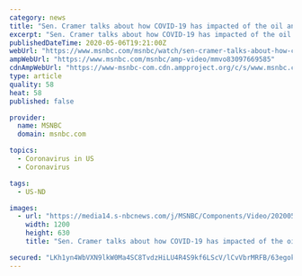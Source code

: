 ```yaml
---
category: news
title: "Sen. Cramer talks about how COVID-19 has impacted of the oil and gas industry of his state, North Dakota"
excerpt: "Sen. Cramer talks about how COVID-19 has impacted of the oil and gas industry of his state, North Dakota"
publishedDateTime: 2020-05-06T19:21:00Z
webUrl: "https://www.msnbc.com/msnbc/watch/sen-cramer-talks-about-how-covid-19-has-impacted-of-the-oil-and-gas-industry-of-his-state-north-dakota-83097669585"
ampWebUrl: "https://www.msnbc.com/msnbc/amp-video/mmvo83097669585"
cdnAmpWebUrl: "https://www-msnbc-com.cdn.ampproject.org/c/s/www.msnbc.com/msnbc/amp-video/mmvo83097669585"
type: article
quality: 58
heat: 58
published: false

provider:
  name: MSNBC
  domain: msnbc.com

topics:
  - Coronavirus in US
  - Coronavirus

tags:
  - US-ND

images:
  - url: "https://media14.s-nbcnews.com/j/MSNBC/Components/Video/202005/n_msnbc_clip_cramergas_200506_1920x1080.nbcnews-fp-1200-630.jpg"
    width: 1200
    height: 630
    title: "Sen. Cramer talks about how COVID-19 has impacted of the oil and gas industry of his state, North Dakota"

secured: "LKh1yn4WbVXN9lkW0Ma4SC8TvdzHiLU4R4S9kf6LScV/lCvVbrMRFB/63egokh1YnzeRif6rjTVtFF+nCV0oLnRsE6DZI7t29mD57dpzTRbGrew9Kx0nxRAiu256DJ2MrST6kB57aZfquIaqLL355S9XUkmRV+JPO+vcNZFZgp5y78aYqKOyBYMdZERIg0cebLyGqi4OcfQ8AebYoz6Dwe8k2RCMLIXUOXMdFrJRoUbbYxG4Kb7At6cGHL6TlNQWTeyORWSzQ7MgjoghxPh+cXpMbYsSMZxzdHootQSITTcwSGjuyrrm/dEjG3G92A9U64a3CS5l4J0Ij2B8BoK7X9k2y/D0/tEskM7BrU2k9yk3uxsa4sgc9HnK46BO+7vZmfmFAJGNSSdHx4EQKYmYIVoQCbecklTHRuwXPtzm4evaEFqH3/hs3AEqYDCesVzvpXRwyQu1II4TXlrJzyUWgAvOQW/2AqxsNBA8rvLPE1U=;ydTtqgRtGfnmkLo+Zw5hvA=="
---
```


